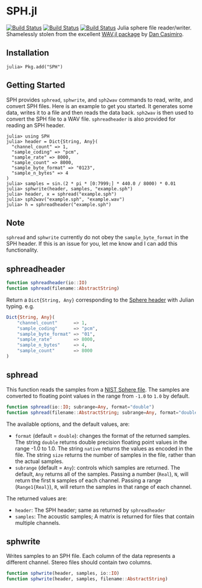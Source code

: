 
# SPH.jl
[![Build Status](https://pkg.julialang.org/badges/SPH_0.6.svg)](http://pkg.julialang.org/?pkg=SPH)
[![Build Status](https://pkg.julialang.org/badges/SPH_0.7.svg)](http://pkg.julialang.org/?pkg=SPH)
[![Build Status](https://pkg.julialang.org/badges/SPH_1.0.svg)](http://pkg.julialang.org/?pkg=SPH)
Julia sphere file reader/writer. Shamelessly stolen from the excellent
[WAV.jl package](https://github.com/dancasimiro/WAV.jl) by [Dan Casimiro](https://github.com/dancasimiro).

Installation
------------

    julia> Pkg.add("SPH")

Getting Started
---------------

SPH provides `sphread`, `sphwrite`, and `sph2wav` commands to read,
write, and convert SPH files. Here is an example to get you started.
It generates some data, writes it to a file and then reads the data back.
`sph2wav` is then used to convert the SPH file to a WAV file.
`sphreadheader` is also provided for reading an SPH header.

```jlcon
julia> using SPH
julia> header = Dict{String, Any}(
  "channel_count" => 1,
  "sample_coding" => "pcm",
  "sample_rate" => 8000,
  "sample_count" => 8000,
  "sample_byte_format" => "0123",
  "sample_n_bytes" => 4
)
julia> samples = sin.(2 * pi * [0:7999;] * 440.0 / 8000) * 0.01
julia> sphwrite(header, samples, "example.sph")
julia> header, x = sphread("example.sph")
julia> sph2wav("example.sph", "example.wav")
julia> h = sphreadheader("example.sph")
```

Note
---------------

`sphread` and `sphwrite` currently do not obey the `sample_byte_format` in the SPH header.
If this is an issue for you, let me know and I can add this functionality.

sphreadheader
-------
```julia
function sphreadheader(io::IO)
function sphread(filename::AbstractString)
```

Return a ```Dict{String, Any}``` corresponding to the [Sphere header](http://isip.piconepress.com/projects/speech/software/tutorials/production/fundamentals/v1.0/section_02/text/nist_sphere.text) with Julian typing. e.g.

```julia
Dict{String, Any}(
    "channel_count"      => 1,
    "sample_coding"      => "pcm",
    "sample_byte_format" => "01",
    "sample_rate"        => 8000,
    "sample_n_bytes"     => 4,
    "sample_count"       => 8000
)
```

sphread
-------

This function reads the samples from a [NIST Sphere file](http://isip.piconepress.com/projects/speech/software/tutorials/production/fundamentals/v1.0/section_02/text/nist_sphere.text). The samples are converted to floating
point values in the range from `-1.0` to `1.0` by default.

```julia
function sphread(io::IO; subrange=Any, format="double")
function sphread(filename::AbstractString; subrange=Any, format="double")
```

The available options, and the default values, are:

* ``format`` (default = ``double``): changes the format of the returned samples. The string
  ``double`` returns double precision floating point values in the range -1.0 to 1.0. The string
  ``native`` returns the values as encoded in the file. The string ``size`` returns the number
  of samples in the file, rather than the actual samples.
* ``subrange`` (default = ``Any``): controls which samples are returned. The default, ``Any``
  returns all of the samples. Passing a number (``Real``), ``N``, will return the first ``N``
  samples of each channel. Passing a range (``Range1{Real}``), ``R``, will return the samples
  in that range of each channel.

The returned values are:

* ``header``: The SPH header; same as returned by `sphreadheader`
* ``samples``: The acoustic samples; A matrix is returned for files that contain multiple channels.


sphwrite
--------

Writes samples to an SPH file.
Each column of the data represents a different
channel. Stereo files should contain two columns.

```julia
function sphwrite(header, samples, io::IO)
function sphwrite(header, samples, filename::AbstractString)
```
